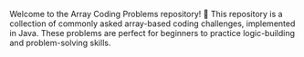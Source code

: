 Welcome to the Array Coding Problems repository! 🎨
This repository is a collection of commonly asked array-based coding challenges, implemented in Java. These problems are perfect for beginners to practice logic-building and problem-solving skills.
